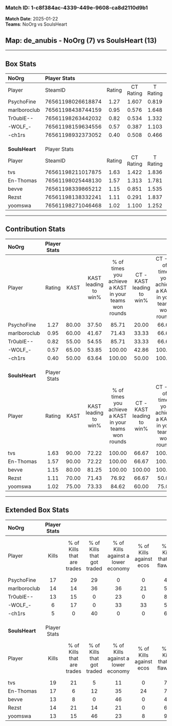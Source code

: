 ### Match ID: 1-c8f384ac-4339-449e-9608-ca8d2110d9b1  
**Match Date**: 2025-01-22  
**Teams**: NoOrg vs SoulsHeart  

## **Map**: de_anubis - NoOrg (7) vs SoulsHeart (13)  
---  

## Box Stats  

| **NoOrg**      | Player Stats      |        |           |          |       |      |       |         |        |      |     |
| :- | :- | :-: | :-: | :-: | :-: | :-: | :-: | :-: | :-: | :-: | :-: |
| Player         | SteamID           | Rating | CT Rating | T Rating | KAST  | ADR  | Kills | Assists | Deaths | K/D  | HS% |
| PsychoFine     | 76561198026618874 |  1.27  |   1.607   |  0.819   | 80.00 | 94.2 |  17   |    2    |   16   | 1.06 | 76  |
| marlboroclub   | 76561198438744159 |  0.95  |   0.576   |  1.648   | 60.00 | 90.2 |  14   |    7    |   18   | 0.78 | 57  |
| Tr0ublE--      | 76561198263442032 |  0.82  |   0.534   |  1.332   | 55.00 | 50.2 |  13   |    2    |   14   | 0.93 | 23  |
| -WOLF_-        | 76561198159634556 |  0.57  |   0.387   |  1.103   | 65.00 | 50.7 |   6   |    7    |   16   | 0.38 | 83  |
| -ch1rs         | 76561198932373052 |  0.40  |   0.508   |  0.466   | 50.00 | 31.3 |   5   |    1    |   13   | 0.38 | 100 |
|                |                   |        |           |          |       |      |       |         |        |      |     |
|                |                   |        |           |          |       |      |       |         |        |      |     |
|                |                   |        |           |          |       |      |       |         |        |      |     |
| **SoulsHeart** | Player Stats      |        |           |          |       |      |       |         |        |      |     |
| Player         | SteamID           | Rating | CT Rating | T Rating | KAST  | ADR  | Kills | Assists | Deaths | K/D  | HS% |
| tvs            | 76561198211017875 |  1.63  |   1.422   |  1.836   | 90.00 | 83.4 |  19   |    3    |   7    | 2.71 | 21  |
| En-Thomas      | 76561198025448130 |  1.57  |   1.313   |  1.781   | 90.00 | 99.7 |  17   |    7    |   9    | 1.89 | 52  |
| bevve          | 76561198339865212 |  1.15  |   0.851   |  1.535   | 80.00 | 83.6 |  13   |    5    |   13   | 1.00 | 38  |
| Rezst          | 76561198138332241 |  1.11  |   0.291   |  1.837   | 70.00 | 66.5 |  14   |    8    |   12   | 1.17 | 50  |
| yoomswa        | 76561198271046468 |  1.02  |   1.100   |  1.252   | 75.00 | 71.5 |  13   |    5    |   15   | 0.87 | 38  |
---  

## Contribution Stats  

| **NoOrg**      | Player Stats |       |                      |                                                        |                           |                                                             |                          |                                                            |
| :- | :-: | :-: | :-: | :-: | :-: | :-: | :-: | :-: |
| Player         |    Rating    | KAST  | KAST leading to win% | % of times you achieve a KAST in your teams won rounds | CT - KAST leading to win% | CT - % of times you achieve a KAST in your teams won rounds | T - KAST leading to win% | T - % of times you achieve a KAST in your teams won rounds |
| PsychoFine     |     1.27     | 80.00 |        37.50         |                         85.71                          |           20.00           |                            66.67                            |          66.67           |                           100.00                           |
| marlboroclub   |     0.95     | 60.00 |        41.67         |                         71.43                          |           33.33           |                            66.67                            |          50.00           |                           75.00                            |
| Tr0ublE--      |     0.82     | 55.00 |        54.55         |                         85.71                          |           33.33           |                            66.67                            |          80.00           |                           100.00                           |
| -WOLF_-        |     0.57     | 65.00 |        53.85         |                         100.00                         |           42.86           |                           100.00                            |          66.67           |                           100.00                           |
| -ch1rs         |     0.40     | 50.00 |        63.64         |                         100.00                         |           50.00           |                           100.00                            |          80.00           |                           100.00                           |
|                |              |       |                      |                                                        |                           |                                                             |                          |                                                            |
|                |              |       |                      |                                                        |                           |                                                             |                          |                                                            |
|                |              |       |                      |                                                        |                           |                                                             |                          |                                                            |
| **SoulsHeart** | Player Stats |       |                      |                                                        |                           |                                                             |                          |                                                            |
| Player         |    Rating    | KAST  | KAST leading to win% | % of times you achieve a KAST in your teams won rounds | CT - KAST leading to win% | CT - % of times you achieve a KAST in your teams won rounds | T - KAST leading to win% | T - % of times you achieve a KAST in your teams won rounds |
| tvs            |     1.63     | 90.00 |        72.22         |                         100.00                         |           66.67           |                           100.00                            |          75.00           |                           100.00                           |
| En-Thomas      |     1.57     | 90.00 |        72.22         |                         100.00                         |           66.67           |                           100.00                            |          75.00           |                           100.00                           |
| bevve          |     1.15     | 80.00 |        81.25         |                         100.00                         |          100.00           |                           100.00                            |          75.00           |                           100.00                           |
| Rezst          |     1.11     | 70.00 |        71.43         |                         76.92                          |           66.67           |                            50.00                            |          72.73           |                           88.89                            |
| yoomswa        |     1.02     | 75.00 |        73.33         |                         84.62                          |           60.00           |                            75.00                            |          80.00           |                           88.89                            |
---  

## Extended Box Stats  

| **NoOrg**      | Player Stats |                            |                            |                                    |                         |                              |                                 |        |                             |                                     |                          |                               |                            |
| :- | :-: | :-: | :-: | :-: | :-: | :-: | :-: | :-: | :-: | :-: | :-: | :-: | :-: |
| Player         |    Kills     | % of Kills that are trades | % of Kills that got traded | % of Kills against a lower economy | % of Kills against ecos | % of Kills that are flawless | % of Kills that are close duels | Deaths | % of Deaths that get traded | % of Deaths against a lower economy | % of Deaths against ecos | % of Deaths that are flawless | % of Deaths that are close |
| PsychoFine     |      17      |             29             |             29             |                 0                  |            0            |              47              |                0                |   16   |              6              |                  6                  |            0             |              63               |             0              |
| marlboroclub   |      14      |             14             |             36             |                 36                 |           21            |              57              |                7                |   18   |             11              |                 11                  |            0             |              67               |             6              |
| Tr0ublE--      |      13      |             15             |             0              |                 23                 |            0            |              85              |                8                |   14   |              7              |                 14                  |            0             |              93               |             0              |
| -WOLF_-        |      6       |             17             |             0              |                 33                 |           33            |              50              |               17                |   16   |             25              |                 13                  |            0             |              56               |             6              |
| -ch1rs         |      5       |             0              |             40             |                 0                  |            0            |              60              |                0                |   13   |             15              |                  8                  |            0             |              62               |             0              |
|                |              |                            |                            |                                    |                         |                              |                                 |        |                             |                                     |                          |                               |                            |
|                |              |                            |                            |                                    |                         |                              |                                 |        |                             |                                     |                          |                               |                            |
|                |              |                            |                            |                                    |                         |                              |                                 |        |                             |                                     |                          |                               |                            |
| **SoulsHeart** | Player Stats |                            |                            |                                    |                         |                              |                                 |        |                             |                                     |                          |                               |                            |
| Player         |    Kills     | % of Kills that are trades | % of Kills that got traded | % of Kills against a lower economy | % of Kills against ecos | % of Kills that are flawless | % of Kills that are close duels | Deaths | % of Deaths that get traded | % of Deaths against a lower economy | % of Deaths against ecos | % of Deaths that are flawless | % of Deaths that are close |
| tvs            |      19      |             21             |             5              |                 11                 |            0            |              74              |                0                |   7    |             14              |                  0                  |            0             |              100              |             0              |
| En-Thomas      |      17      |             6              |             12             |                 35                 |           24            |              71              |               12                |   9    |             11              |                  0                  |            0             |              33               |             11             |
| bevve          |      13      |             8              |             0              |                 46                 |            0            |              46              |                0                |   13   |             31              |                 15                  |            8             |              46               |             15             |
| Rezst          |      14      |             21             |             14             |                 21                 |            0            |              64              |                0                |   12   |             33              |                 17                  |            0             |              58               |             0              |
| yoomswa        |      13      |             15             |             46             |                 23                 |            8            |              92              |                0                |   15   |             20              |                  7                  |            0             |              73               |             0              |
